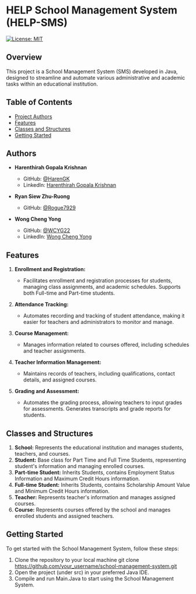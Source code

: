 # HELP School Management System (HELP-SMS)

[![License: MIT](https://img.shields.io/badge/License-MIT-blue.svg)](https://opensource.org/licenses/MIT)

## Overview

This project is a School Management System (SMS) developed in Java, designed to streamline and automate various administrative and academic tasks within an educational institution.

## Table of Contents

- [Project Authors](#authors)
- [Features](#features)
- [Classes and Structures](#classes-and-structures)
- [Getting Started](#getting-started)


## Authors

- **Harenthirah Gopala Krishnan**
  - GitHub: [@HarenGK](https://github.com/HarenGK)
  - LinkedIn: [Harenthirah Gopala Krishnan](https://www.linkedin.com/in/harengk/)
 
- **Ryan Siew Zhu-Ruong**
  - GitHub: [@Rogue7929](https://github.com/Rogue7929)

- **Wong Cheng Yong**
  - GitHub: [@WCYG22](https://github.com/WCYG22)
  - LinkedIn: [Wong Cheng Yong](https://www.linkedin.com/in/wong-cheng-yong/)


## Features

1. **Enrollment and Registration:**
   -  Facilitates enrollment and registration processes for students, managing class assignments, and academic schedules. Supports both Full-time and Part-time students.

2. **Attendance Tracking:**
   - Automates recording and tracking of student attendance, making it easier for teachers and administrators to monitor and manage.

3. **Course Management:**
   - Manages information related to courses offered, including schedules and teacher assignments.

4. **Teacher Information Management:**
   - Maintains records of teachers, including qualifications, contact details, and assigned courses.

6. **Grading and Assessment:**
   -  Automates the grading process, allowing teachers to input grades for assessments. Generates transcripts and grade reports for students.


## Classes and Structures

1. **School:**
   Represents the educational institution and manages students, teachers, and courses.
2. **Student:**
   Base class for Part Time and Full Time Students, representing student's information and managing enrolled courses.
3. **Part-time Student:**
   Inherits Students, contains Employment Status Information and Maximum Credit Hours information.
4. **Full-time Student:**
   Inherits Students, contains Scholarship Amount Value and Minimum Credit Hours information.
5. **Teacher:**
   Represents teacher's information and manages assigned courses.
6. **Course:** 
   Represents courses offered by the school and manages enrolled students and assigned teachers.


## Getting Started

To get started with the School Management System, follow these steps:

1. Clone the repository to your local machine
  git clone https://github.com/your_username/school-management-system.git
2. Open the project (under src) in your preferred Java IDE.
3. Compile and run Main.Java to start using the School Management System.
